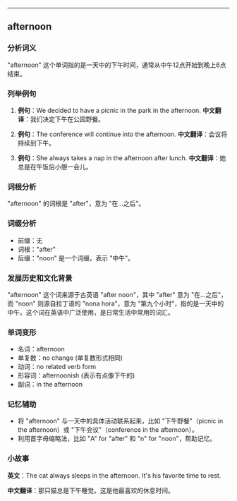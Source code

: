 
---------------
## afternoon
### 分析词义
"afternoon" 这个单词指的是一天中的下午时间，通常从中午12点开始到晚上6点结束。

### 列举例句
1. **例句**：We decided to have a picnic in the park in the afternoon.
   **中文翻译**：我们决定下午在公园野餐。

2. **例句**：The conference will continue into the afternoon.
   **中文翻译**：会议将持续到下午。

3. **例句**：She always takes a nap in the afternoon after lunch.
   **中文翻译**：她总是在午饭后小憩一会儿。

### 词根分析
"afternoon" 的词根是 "after"，意为 "在...之后"。

### 词缀分析
- 前缀：无
- 词根："after"
- 后缀："noon" 是一个词缀，表示 "中午"。

### 发展历史和文化背景
"afternoon" 这个词来源于古英语 "after noon"，其中 "after" 意为 "在...之后"，而 "noon" 则源自拉丁语的 "nona hora"，意为 "第九个小时"，指的是一天中的中午。这个词在英语中广泛使用，是日常生活中常用的词汇。

### 单词变形
- 名词：afternoon
- 单复数：no change (单复数形式相同)
- 动词：no related verb form
- 形容词：afternoonish (表示有点像下午的)
- 副词：in the afternoon

### 记忆辅助
- 将 "afternoon" 与一天中的具体活动联系起来，比如 "下午野餐"（picnic in the afternoon）或 "下午会议"（conference in the afternoon）。
- 利用首字母缩略法，比如 "A" for "after" 和 "n" for "noon"，帮助记忆。

### 小故事
**英文**：The cat always sleeps in the afternoon. It's his favorite time to rest.

**中文翻译**：那只猫总是下午睡觉。这是他最喜欢的休息时间。

